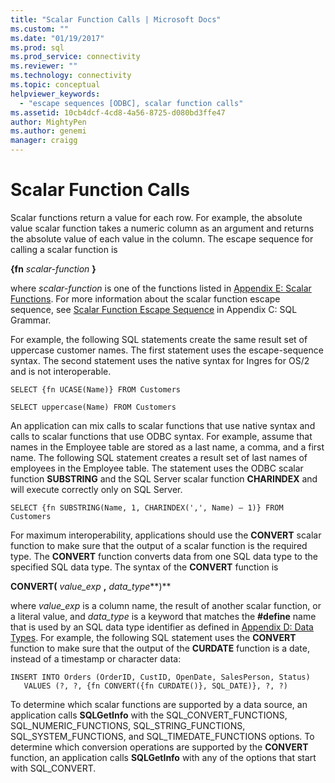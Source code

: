 ```yaml
---
title: "Scalar Function Calls | Microsoft Docs"
ms.custom: ""
ms.date: "01/19/2017"
ms.prod: sql
ms.prod_service: connectivity
ms.reviewer: ""
ms.technology: connectivity
ms.topic: conceptual
helpviewer_keywords: 
  - "escape sequences [ODBC], scalar function calls"
ms.assetid: 10cb4dcf-4cd8-4a56-8725-d080bd3ffe47
author: MightyPen
ms.author: genemi
manager: craigg
---
```

# Scalar Function Calls
Scalar functions return a value for each row. For example, the absolute value scalar function takes a numeric column as an argument and returns the absolute value of each value in the column. The escape sequence for calling a scalar function is  
  
 **{fn**  *scalar-function* **}**  
  
 where *scalar-function* is one of the functions listed in [Appendix E: Scalar Functions](../../../odbc/reference/appendixes/appendix-e-scalar-functions.md). For more information about the scalar function escape sequence, see [Scalar Function Escape Sequence](../../../odbc/reference/appendixes/scalar-function-escape-sequence.md) in Appendix C: SQL Grammar.  
  
 For example, the following SQL statements create the same result set of uppercase customer names. The first statement uses the escape-sequence syntax. The second statement uses the native syntax for Ingres for OS/2 and is not interoperable.  
  
```  
SELECT {fn UCASE(Name)} FROM Customers  
  
SELECT uppercase(Name) FROM Customers  
```  
  
 An application can mix calls to scalar functions that use native syntax and calls to scalar functions that use ODBC syntax. For example, assume that names in the Employee table are stored as a last name, a comma, and a first name. The following SQL statement creates a result set of last names of employees in the Employee table. The statement uses the ODBC scalar function **SUBSTRING** and the SQL Server scalar function **CHARINDEX** and will execute correctly only on SQL Server.  
  
```  
SELECT {fn SUBSTRING(Name, 1, CHARINDEX(',', Name) – 1)} FROM Customers  
```  
  
 For maximum interoperability, applications should use the **CONVERT** scalar function to make sure that the output of a scalar function is the required type. The **CONVERT** function converts data from one SQL data type to the specified SQL data type. The syntax of the **CONVERT** function is  
  
 **CONVERT(** *value_exp* **,** *data_type***)**  
  
 where *value_exp* is a column name, the result of another scalar function, or a literal value, and *data_type* is a keyword that matches the **#define** name that is used by an SQL data type identifier as defined in [Appendix D: Data Types](../../../odbc/reference/appendixes/appendix-d-data-types.md). For example, the following SQL statement uses the **CONVERT** function to make sure that the output of the **CURDATE** function is a date, instead of a timestamp or character data:  
  
```  
INSERT INTO Orders (OrderID, CustID, OpenDate, SalesPerson, Status)  
   VALUES (?, ?, {fn CONVERT({fn CURDATE()}, SQL_DATE)}, ?, ?)  
```  
  
 To determine which scalar functions are supported by a data source, an application calls **SQLGetInfo** with the SQL_CONVERT_FUNCTIONS, SQL_NUMERIC_FUNCTIONS, SQL_STRING_FUNCTIONS, SQL_SYSTEM_FUNCTIONS, and SQL_TIMEDATE_FUNCTIONS options. To determine which conversion operations are supported by the **CONVERT** function, an application calls **SQLGetInfo** with any of the options that start with SQL_CONVERT.
